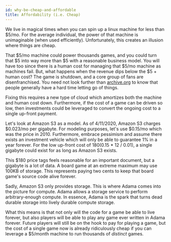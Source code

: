 ```yaml
---
id: why-be-cheap-and-affordable
title: Affordability (i.e. Cheap)
---
```


We live in magical times when you can spin up a linux machine for less than $5/mo. For the average individual, the power of that machine is unimaginable (when used efficiently). Unfortunately, this creates an illusion where things are cheap.

That $5/mo machine could power thousands games, and you could turn that $5 into way more than $5 with a reasonable business model. You will have too since there is a human cost for managing that $5/mo machine as machines fail. But, what happens when the revenue dips below the $5 + human cost? The game is shutdown, and a core group of fans are disenfranchised. You need not look further than [archive.org](https://archive.org/) to know that people generally have a hard time letting go of things.

Fixing this requires a new type of cloud which amortizes both the machine and human cost down. Furthermore, if the cost of a game can be driven so low, then investments could be leveraged to convert the ongoing cost to a single up-front payment.

Let's look at Amazon S3 as a model. As of 4/11/2020, Amazon S3 charges $0.023/mo per gigabyte. For modeling purposes, let's use $0.15/mo which was the price in 2010. Furthermore, embrace pessimism and assume there exists an investment vehicle which will only be able to guarantee 1% in a year forever. For the low up-front cost of $180 ($0.15 * 12 / 0.01), a single gigabyte could exist for as long as Amazon S3 exists. 

This $180 price tags feels reasonable for an important document, but a gigabyte is a lot of data. A board game at an extreme maximum may use 100KB of storage. This represents paying two cents to keep that board game's source code alive forever.

Sadly, Amazon S3 only provides storage. This is where Adama comes into the picture for compute. Adama allows a storage service to perform arbitrary-enough compute. In essence, Adama is the spark that turns dead durable storage into lively durable compute storage.

What this means is that not only will the code for a game be able to live forever, but also players will be able to play any game ever written in Adama forever. Future players will still be on the hook to pay for playing a game, but the cost of a single game now is already ridiculously cheap if you can leverage a $5/month machine to run thousands of _distinct_ games.
